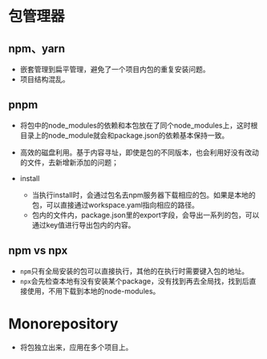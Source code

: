 # 包管理器

## npm、yarn

  - 嵌套管理到扁平管理，避免了一个项目内包的重复安装问题。
  - 项目结构混乱。

## pnpm

  - 将包中的node_modules的依赖和本包放在了同个node_modules上，这时根目录上的node_module就会和package.json的依赖基本保持一致。

  - 高效的磁盘利用。基于内容寻址，即使是包的不同版本，也会利用好没有改动的文件，去新增新添加的问题；

- install

  - 当执行install时，会通过包名去npm服务器下载相应的包。如果是本地的包，可以直接通过workspace.yaml指向相应的路径。
  - 包内的文件内，package.json里的export字段，会导出一系列的包，可以通过key值进行导出包内的内容。

## npm vs npx

- `npm`只有全局安装的包可以直接执行，其他的在执行时需要键入包的地址。
- `npx`会先检查本地有没有安装某个package，没有找到再去全局找，找到后直接使用，不用下载到本地的node-modules。

# Monorepository
- 将包独立出来，应用在多个项目上。
